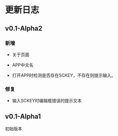 # 更新日志

## v0.1-Alpha2

### 新增

- 关于页面

- APP中文名

- 打开APP时检测是否存在SCKEY，不存在则提示输入。

### 修复

- 输入SCKEY时编辑框错误的提示文本

## v0.1-Alpha1

初始版本
